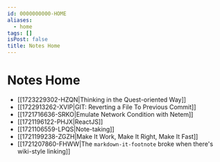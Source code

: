 ```yaml
---
id: 0000000000-HOME
aliases:
  - home
tags: []
isPost: false
title: Notes Home
---
```


# Notes Home

- [[1723229302-HZQN|Thinking in the Quest-oriented Way]]
- [[1722913262-XVIP|GIT: Reverting a File To Previous Commit]]
- [[1721716636-SRKO|Emulate Network Condition with Netem]]
- [[1721196122-PHJX|ReactJS]]
- [[1721106559-LPQS|Note-taking]]
- [[1721199238-ZGZH|Make It Work, Make It Right, Make It Fast]]
- [[1721207860-FHWW|The `markdown-it-footnote` broke when there's wiki-style linking]]

